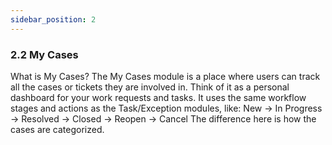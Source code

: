 ```yaml
---
sidebar_position: 2
---
```


### 2.2 My Cases

What is My Cases?
The My Cases module is a place where users can track all the cases or tickets they are involved in.
Think of it as a personal dashboard for your work requests and tasks.
It uses the same workflow stages and actions as the Task/Exception modules, like:
New → In Progress → Resolved → Closed → Reopen → Cancel
The difference here is how the cases are categorized.